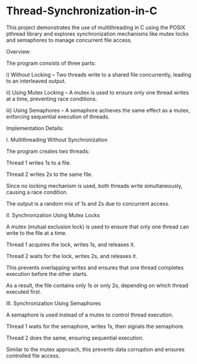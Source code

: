 # Thread-Synchronization-in-C
This project demonstrates the use of multithreading in C using the POSIX pthread library and explores synchronization mechanisms like mutex locks and semaphores to manage concurrent file access.

Overview:

The program consists of three parts:

i) Without Locking – Two threads write to a shared file concurrently, leading to an interleaved output.

ii) Using Mutex Locking – A mutex is used to ensure only one thread writes at a time, preventing race conditions.

iii) Using Semaphores – A semaphore achieves the same effect as a mutex, enforcing sequential execution of threads.

Implementation Details:

I. Multithreading Without Synchronization

The program creates two threads:

Thread 1 writes 1s to a file.

Thread 2 writes 2s to the same file.

Since no locking mechanism is used, both threads write simultaneously, causing a race condition.

The output is a random mix of 1s and 2s due to concurrent access.

II. Synchronization Using Mutex Locks

A mutex (mutual exclusion lock) is used to ensure that only one thread can write to the file at a time.

Thread 1 acquires the lock, writes 1s, and releases it.

Thread 2 waits for the lock, writes 2s, and releases it.

This prevents overlapping writes and ensures that one thread completes execution before the other starts.

As a result, the file contains only 1s or only 2s, depending on which thread executed first.

III. Synchronization Using Semaphores

A semaphore is used instead of a mutex to control thread execution.

Thread 1 waits for the semaphore, writes 1s, then signals the semaphore.

Thread 2 does the same, ensuring sequential execution.

Similar to the mutex approach, this prevents data corruption and ensures controlled file access.
